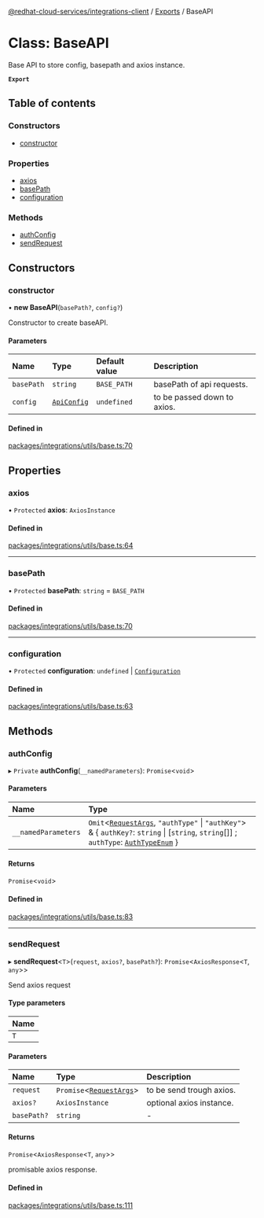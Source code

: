 [@redhat-cloud-services/integrations-client](../README.md) / [Exports](../modules.md) / BaseAPI

# Class: BaseAPI

Base API to store config, basepath and axios instance.

**`Export`**

## Table of contents

### Constructors

- [constructor](BaseAPI.md#constructor)

### Properties

- [axios](BaseAPI.md#axios)
- [basePath](BaseAPI.md#basepath)
- [configuration](BaseAPI.md#configuration)

### Methods

- [authConfig](BaseAPI.md#authconfig)
- [sendRequest](BaseAPI.md#sendrequest)

## Constructors

### constructor

• **new BaseAPI**(`basePath?`, `config?`)

Constructor to create baseAPI.

#### Parameters

| Name | Type | Default value | Description |
| :------ | :------ | :------ | :------ |
| `basePath` | `string` | `BASE_PATH` | basePath of api requests. |
| `config` | [`ApiConfig`](../interfaces/ApiConfig.md) | `undefined` | to be passed down to axios. |

#### Defined in

[packages/integrations/utils/base.ts:70](https://github.com/RedHatInsights/javascript-clients/blob/master/packages/integrations/utils/base.ts#L70)

## Properties

### axios

• `Protected` **axios**: `AxiosInstance`

#### Defined in

[packages/integrations/utils/base.ts:64](https://github.com/RedHatInsights/javascript-clients/blob/master/packages/integrations/utils/base.ts#L64)

___

### basePath

• `Protected` **basePath**: `string` = `BASE_PATH`

#### Defined in

[packages/integrations/utils/base.ts:70](https://github.com/RedHatInsights/javascript-clients/blob/master/packages/integrations/utils/base.ts#L70)

___

### configuration

• `Protected` **configuration**: `undefined` \| [`Configuration`](Configuration.md)

#### Defined in

[packages/integrations/utils/base.ts:63](https://github.com/RedHatInsights/javascript-clients/blob/master/packages/integrations/utils/base.ts#L63)

## Methods

### authConfig

▸ `Private` **authConfig**(`__namedParameters`): `Promise`<`void`\>

#### Parameters

| Name | Type |
| :------ | :------ |
| `__namedParameters` | `Omit`<[`RequestArgs`](../interfaces/RequestArgs.md), ``"authType"`` \| ``"authKey"``\> & { `authKey?`: `string` \| [`string`, `string`[]] ; `authType`: [`AuthTypeEnum`](../modules.md#authtypeenum-1)  } |

#### Returns

`Promise`<`void`\>

#### Defined in

[packages/integrations/utils/base.ts:83](https://github.com/RedHatInsights/javascript-clients/blob/master/packages/integrations/utils/base.ts#L83)

___

### sendRequest

▸ **sendRequest**<`T`\>(`request`, `axios?`, `basePath?`): `Promise`<`AxiosResponse`<`T`, `any`\>\>

Send axios request

#### Type parameters

| Name |
| :------ |
| `T` |

#### Parameters

| Name | Type | Description |
| :------ | :------ | :------ |
| `request` | `Promise`<[`RequestArgs`](../interfaces/RequestArgs.md)\> | to be send trough axios. |
| `axios?` | `AxiosInstance` | optional axios instance. |
| `basePath?` | `string` | - |

#### Returns

`Promise`<`AxiosResponse`<`T`, `any`\>\>

promisable axios response.

#### Defined in

[packages/integrations/utils/base.ts:111](https://github.com/RedHatInsights/javascript-clients/blob/master/packages/integrations/utils/base.ts#L111)
